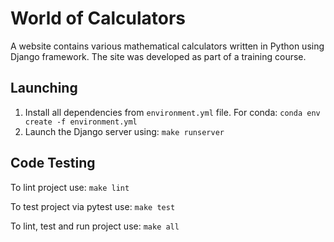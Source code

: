 # World of Сalculators
A website contains various mathematical calculators written in Python using Django framework.
The site was developed as part of a training course.

## Launching
1. Install all dependencies from `environment.yml` file. For conda:
`conda env create -f environment.yml`
2. Launch the Django server using:
`make runserver`

## Code Testing
To lint project use:
`make lint`

To test project via pytest use:
`make test`

To lint, test and run project use:
`make all`
